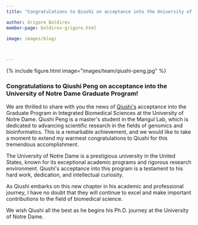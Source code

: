 ```yaml
---
title: "Congratulations to Qiushi on acceptance into the University of Notre Dame Graduate Program!"

author: Grigore Boldirev
member-page: boldirev-grigore.html

image: images/blog/



---
```

{% include figure.html image="images/team/qiushi-peng.jpg" %}


### Congratulations to Qiushi Peng on acceptance into the University of Notre Dame Graduate Program!
We are thrilled to share with you the news of [Qiushi's](https://mangul-lab-usc.github.io/members/peng-qiushi.html) acceptance into the Graduate Program in Integrated Biomedical Sciences at the University of Notre Dame.  Qiushi Peng is a master's student in the Mangul Lab, which is dedicated to advancing scientific research in the fields of genomics and bioinformatics. This is a remarkable achievement, and we would like to take a moment to extend my warmest congratulations to Qiushi for this tremendous accomplishment.

The University of Notre Dame is a prestigious university in the United States, known for its exceptional academic programs and rigorous research environment. Qiushi's acceptance into this program is a testament to his hard work, dedication, and intellectual curiosity. 

As Qiushi embarks on this new chapter in his academic and professional journey, I have no doubt that they will continue to excel and make important contributions to the field of biomedical science. 

We wish Qiushi all the best as he begins his Ph.D. journey at the University of Notre Dame. 
